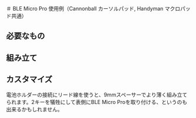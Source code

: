 ＃ BLE Micro Pro 使用例（Cannonball カーソルパッド, Handyman マクロパッド共通）

## 必要なもの

## 組み立て

## カスタマイズ
電池ホルダーの接続にリード線を使うと、9mmスペーサーでより薄く組み立てられます。2キーを犠牲にして表側にBLE Micro Proを取り付ける、というのも出来るかもしれません。
